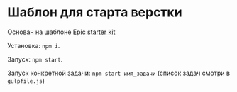 # Шаблон для старта верстки

Основан на шаблоне [Epic starter kit](https://github.com/nicothin/epic_start-kit/)

Установка: `npm i`.

Запуск: `npm start`.

Запуск конкретной задачи: `npm start имя_задачи` (список задач смотри в `gulpfile.js`)
